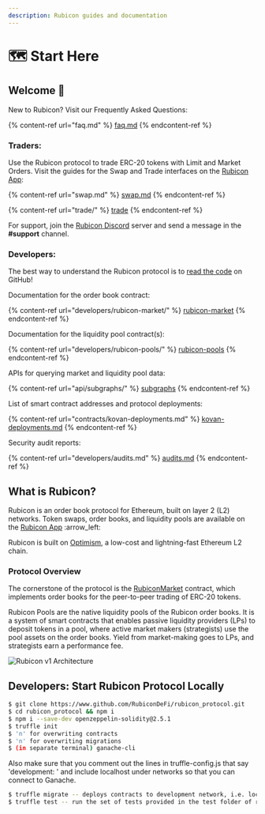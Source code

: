 ```yaml
---
description: Rubicon guides and documentation
---
```


# 🗺 Start Here

## Welcome :wave:

New to Rubicon? Visit our Frequently Asked Questions:

{% content-ref url="faq.md" %}
[faq.md](faq.md)
{% endcontent-ref %}

### **Traders:**

Use the Rubicon protocol to trade ERC-20 tokens with Limit and Market Orders. Visit the guides for the Swap and Trade interfaces on the [Rubicon App](https://app.rubicon.finance/):

{% content-ref url="swap.md" %}
[swap.md](swap.md)
{% endcontent-ref %}

{% content-ref url="trade/" %}
[trade](trade/)
{% endcontent-ref %}

For support, join the [Rubicon Discord](https://discord.com/invite/E7pS24J) server and send a message in the **#support** channel.

### **Developers:**

The best way to understand the Rubicon protocol is to [read the code](https://github.com/RubiconDeFi/rubicon-protocol-v1) on GitHub!

Documentation for the order book contract:

{% content-ref url="developers/rubicon-market/" %}
[rubicon-market](developers/rubicon-market/)
{% endcontent-ref %}

Documentation for the liquidity pool contract(s):

{% content-ref url="developers/rubicon-pools/" %}
[rubicon-pools](developers/rubicon-pools/)
{% endcontent-ref %}

APIs for querying market and liquidity pool data:

{% content-ref url="api/subgraphs/" %}
[subgraphs](api/subgraphs/)
{% endcontent-ref %}

List of smart contract addresses and protocol deployments:

{% content-ref url="contracts/kovan-deployments.md" %}
[kovan-deployments.md](contracts/kovan-deployments.md)
{% endcontent-ref %}

Security audit reports:

{% content-ref url="developers/audits.md" %}
[audits.md](developers/audits.md)
{% endcontent-ref %}

## What is Rubicon?

Rubicon is an order book protocol for Ethereum, built on layer 2 (L2) networks. Token swaps, order books, and liquidity pools are available on the [Rubicon App](https://app.rubicon.finance/trade) :arrow\_left:

Rubicon is built on [Optimism](https://optimism.io/), a low-cost and lightning-fast Ethereum L2 chain.

### Protocol Overview

The cornerstone of the protocol is the [RubiconMarket](https://docs.rubicon.finance/rubicon-docs/contracts/rubicon-market) contract, which implements order books for the peer-to-peer trading of ERC-20 tokens.

Rubicon Pools are the native liquidity pools of the Rubicon order books. It is a system of smart contracts that enables passive liquidity providers (LPs) to deposit tokens in a pool, where active market makers (strategists) use the pool assets on the order books. Yield from market-making goes to LPs, and strategists earn a performance fee.

![Rubicon v1 Architecture](<.gitbook/assets/Rubicon v1\_ RubiconMarket (1).png>)

## Developers: Start Rubicon Protocol Locally

```bash
$ git clone https://www.github.com/RubiconDeFi/rubicon_protocol.git   
$ cd rubicon_protocol && npm i
$ npm i --save-dev openzeppelin-solidity@2.5.1
$ truffle init
$ 'n' for overwriting contracts
$ 'n' for overwriting migrations
$ (in separate terminal) ganache-cli
```

Also make sure that you comment out the lines in truffle-config.js that say 'development: ' and include localhost under networks so that you can connect to Ganache.&#x20;

```bash
$ truffle migrate -- deploys contracts to development network, i.e. localhost
$ truffle test -- run the set of tests provided in the test folder of repo
```

